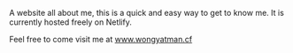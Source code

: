 A website all about me, this is a quick and easy way to get to know me. It is currently hosted freely on Netlify.

Feel free to come visit me at www.wongyatman.cf